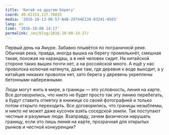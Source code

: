 ```yaml
---
title: 'Китай на другом берегу'
coord: 49.62153,127.78833
media: '2016-10-13-06-57-N48-29744E130-83241-8565'
lang: en
time: '2016-10-08 14:17'
permalink: /en/blog/2016-10-08-14-17/
---
```


Первый день на Амуре. Забавно плывётся по пограничной реке. Обычная река, правда, иногда вышка на берегу промелькнёт, смешная такая, похожая на карандаш, а в ней человек сидит. На китайской стороне таких вышек почти нет, а на российской много. А ещё у нас проволока колючая натянута, даже там, где деревня к воде выходит, а у китайцев никаких проволок нет, зато берега у деревень укреплены бетонными набережными.

Люди могут жить в мире, а границы — это условность, линия на карте. Все договорились, что никто не будет просто так эту линию перебегать, а будут ставить отметку в книжице со своей фотографией и только потом открыто переходить. Все договорились, что границы незыблемы, и никто не может даже кусочек взять соседской земли. Так поступают честные и разумные люди. Взаправду, зачем физически нарушать границу, если это лишь линия на карте, прозрачная для открытых рынков и честной конкуренции?
